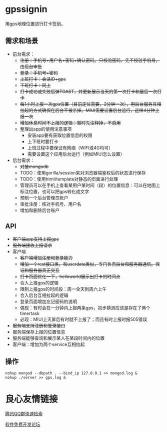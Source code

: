 # gpssignin
用gps地理位置进行打卡签到。

## 需求和场景

* 前台需求：
    * ~~注册：手机号+用户名+密码+确认密码。只校验密码，先不校验手机号，由后台审批~~
    * ~~登录：手机号+密码~~
    * ~~上班打卡：会话ID+gps~~
    * ~~下班打卡：同上~~
    * ~~打卡成功或失败后弹TOAST，并更新展示当天的第一次打卡和最后一次打卡~~
    * ~~每1小时上报一次gps位置（目前定位需要，2分钟一次），用后台服务互相拉起的方式确保在后台不被杀掉。MIUI需要设置后台运行，这样4分钟上报一次~~
    * ~~增加休息时间不上报的逻辑：暂时先注释掉，不启用~~
    * 整理出app的使用注意事项
        * 安装app要有获取位置信息的权限
        * 上下班时要打卡
        * 上班过程中要保证有网络（WIFI或4G均可）
        * 需要设置这个应用后台运行（例如MIUI怎么设置）
* 后台需求：
    * ~~对接mongodb~~
    * TODO：使用gorilla/session来对浏览器端鉴权后的状态进行保存
    * TODO：使用html/template对静态的页面进行处理
    * 管理员可以在手机上查看某用户某时间（段）的位置信息：可以在地图上标注位置，也可以把gps转化成文字
    * 预制一个后台管理员账户
    * 审批注册：核对手机号、用户名
    * 增加和删除后台账户

## API

* ~~客户端app支持上报gps~~
* ~~服务端接收上报请求~~
* 客户端
    * ~~客户端增加注册和登录能力~~
    * ~~增加一个rest接口类，和userdata类似，专门负责后台和服务器通信。保证和服务器真正交互~~
    * ~~打卡页面优化一下，helloworld展示出打卡的时间点~~
    * 合入上报gps的逻辑
    * 限制上报gps的时间段：周一全天到周六上午
    * 合入后台互相拉起的逻辑
    * 登录页面增加忘记密码的说明
    * 偶现：有时会在一分钟内上报两条gps，初步猜测应该是存在了两个timertask
    * 必现：MIUI上灭屏后有时就不上报了；而且有时上报时报505错误
* ~~服务端支持注册和登录接口~~
* 服务端保存上报的位置信息
* 服务端能够查询和展示某人在某段时间内的位置
* 客户端：增加为两个service互相拉起

## 操作

```
nohup mongod --dbpath . --bind_ip 127.0.0.1 >> mongod.log &
nohup ./server >> gps.log &
```


 # 良心友情链接

[腾讯QQ群快速检索](http://u.720life.cn/s/8cf73f7c)

[软件免费开发论坛](http://u.720life.cn/s/bbb01dc0)